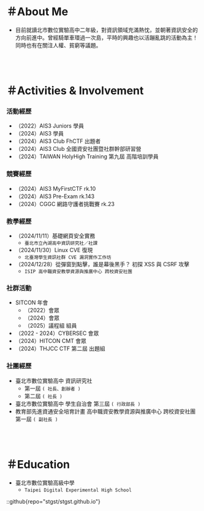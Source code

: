 <br>

# ＃About Me

- 目前就讀北市數位實驗高中二年級，對資訊領域充滿熱忱，並朝著資訊安全的方向前進中。曾經騎單車環過一次島，平時的興趣也以活蹦亂跳的活動為主！同時也有在關注人權、貧窮等議題。

<br>
<br>

# ＃Activities & Involvement

### 活動經歷
- （2022）AIS3 Juniors 學員
- （2024）AIS3 學員
- （2024）AIS3 Club FhCTF 出題者
- （2024）AIS3 Club 全國資安社團暨社群幹部研習營
- （2024）TAIWAN HolyHigh Training 第九屆 高階培訓學員

### 競賽經歷
- （2024）AIS3 MyFirstCTF rk.10
- （2024）AIS3 Pre-Exam rk.143
- （2024）CGGC 網路守護者挑戰賽 rk.23

### 教學經歷
- （2024/11/11）基礎網頁安全實務
    - `臺北市立內湖高中資訊研究社／社課`
- （2024/11/30）Linux CVE 復現
    - `北臺灣學生資訊社群 CVE 漏洞實作工作坊`
- （2024/12/28）從彈窗到點擊，誰是幕後黑手？ 初探 XSS 與 CSRF 攻擊
    - `ISIP 高中職資安教學資源與推廣中心 跨校資安社團`

### 社群活動
- SITCON 年會
    - （2022）會眾
    - （2024）會眾
    - （2025）議程組 組員
- （2022 - 2024）CYBERSEC 會眾
- （2024）HITCON CMT 會眾
- （2024）THJCC CTF 第二屆 出題組

### 社團經歷
- 臺北市數位實驗高中 資訊研究社
    - 第一屆 `( 社長、創辦者 )`
    - 第二屆 `( 社長 )`
- 臺北市數位實驗高中 學生自治會 第三屆 `( 行政部長 )`
- 教育部先進資通安全培育計畫 高中職資安教學資源與推廣中心 跨校資安社團 第一屆 `( 副社長 )`

<br>
<br>

# ＃Education
- 臺北市數位實驗高級中學
    - `Taipei Digital Experimental High School`

::github{repo="stgst/stgst.github.io"}